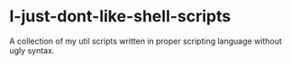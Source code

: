 # I-just-dont-like-shell-scripts

A collection of my util scripts written in proper scripting language without ugly syntax.
